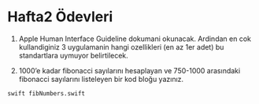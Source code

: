 # Hafta2 Ödevleri

1. Apple Human Interface Guideline dokumani okunacak. Ardindan en cok kullandiginiz 3 uygulamanin hangi ozellikleri (en az 1er adet) bu standartlara uymuyor belirtilecek.

2. 1000’e kadar fibonacci sayılarını hesaplayan ve 750-1000 arasındaki fibonacci sayılarını listeleyen bir kod bloğu yazınız.
```terminal
swift fibNumbers.swift
```
